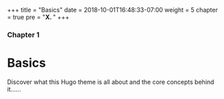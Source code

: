 +++
title = "Basics"
date = 2018-10-01T16:48:33-07:00
weight = 5
chapter = true
pre = "<b>X. </b>"
+++

### Chapter 1

# Basics

Discover what this Hugo theme is all about and the core concepts behind it......